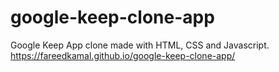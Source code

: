 # google-keep-clone-app
Google Keep App clone made with HTML, CSS and Javascript. 
https://fareedkamal.github.io/google-keep-clone-app/
